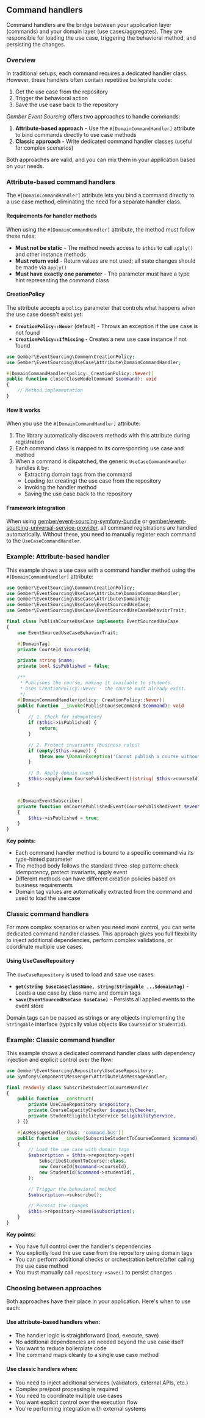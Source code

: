 ## Command handlers

Command handlers are the bridge between your application layer (commands) and your domain layer (use cases/aggregates). They are responsible for loading the use case, triggering the behavioral method, and persisting the changes.

### Overview

In traditional setups, each command requires a dedicated handler class. However, these handlers often contain repetitive boilerplate code:
1. Get the use case from the repository
2. Trigger the behavioral action
3. Save the use case back to the repository

_Gember Event Sourcing_ offers two approaches to handle commands:

1. **Attribute-based approach** - Use the `#[DomainCommandHandler]` attribute to bind commands directly to use case methods
2. **Classic approach** - Write dedicated command handler classes (useful for complex scenarios)

Both approaches are valid, and you can mix them in your application based on your needs.

### Attribute-based command handlers

The `#[DomainCommandHandler]` attribute lets you bind a command directly to a use case method, eliminating the need for a separate handler class.

#### Requirements for handler methods

When using the `#[DomainCommandHandler]` attribute, the method must follow these rules:

- **Must not be static** - The method needs access to `$this` to call `apply()` and other instance methods
- **Must return void** - Return values are not used; all state changes should be made via `apply()`
- **Must have exactly one parameter** - The parameter must have a type hint representing the command class

#### CreationPolicy

The attribute accepts a `policy` parameter that controls what happens when the use case doesn't exist yet:

- **`CreationPolicy::Never`** (default) - Throws an exception if the use case is not found
- **`CreationPolicy::IfMissing`** - Creates a new use case instance if not found

```php
use Gember\EventSourcing\Common\CreationPolicy;
use Gember\EventSourcing\UseCase\Attribute\DomainCommandHandler;

#[DomainCommandHandler(policy: CreationPolicy::Never)]
public function close(CloseModelCommand $command): void
{
    // Method implementation
}
```

#### How it works

When you use the `#[DomainCommandHandler]` attribute:

1. The library automatically discovers methods with this attribute during registration
2. Each command class is mapped to its corresponding use case and method
3. When a command is dispatched, the generic `UseCaseCommandHandler` handles it by:
   - Extracting domain tags from the command
   - Loading (or creating) the use case from the repository
   - Invoking the handler method
   - Saving the use case back to the repository

#### Framework integration

When using [gember/event-sourcing-symfony-bundle](https://github.com/GemberPHP/event-sourcing-symfony-bundle) or [gember/event-sourcing-universal-service-provider](https://github.com/GemberPHP/event-sourcing-universal-service-provider), all command registrations are handled automatically. Without these, you need to manually register each command to the `UseCaseCommandHandler`.

### Example: Attribute-based handler

This example shows a use case with a command handler method using the `#[DomainCommandHandler]` attribute:

```php
use Gember\EventSourcing\Common\CreationPolicy;
use Gember\EventSourcing\UseCase\Attribute\DomainCommandHandler;
use Gember\EventSourcing\UseCase\Attribute\DomainTag;
use Gember\EventSourcing\UseCase\EventSourcedUseCase;
use Gember\EventSourcing\UseCase\EventSourcedUseCaseBehaviorTrait;

final class PublishCourseUseCase implements EventSourcedUseCase
{
    use EventSourcedUseCaseBehaviorTrait;

    #[DomainTag]
    private CourseId $courseId;

    private string $name;
    private bool $isPublished = false;

    /**
     * Publishes the course, making it available to students.
     * Uses CreationPolicy::Never - the course must already exist.
     */
    #[DomainCommandHandler(policy: CreationPolicy::Never)]
    public function __invoke(PublishCourseCommand $command): void
    {
        // 1. Check for idempotency
        if ($this->isPublished) {
            return;
        }

        // 2. Protect invariants (business rules)
        if (empty($this->name)) {
            throw new \DomainException('Cannot publish a course without a name');
        }

        // 3. Apply domain event
        $this->apply(new CoursePublishedEvent((string) $this->courseId));
    }


    #[DomainEventSubscriber]
    private function onCoursePublishedEvent(CoursePublishedEvent $event): void
    {
        $this->isPublished = true;
    }
}
```

**Key points:**
- Each command handler method is bound to a specific command via its type-hinted parameter
- The method body follows the standard three-step pattern: check idempotency, protect invariants, apply event
- Different methods can have different creation policies based on business requirements
- Domain tag values are automatically extracted from the command and used to load the use case

### Classic command handlers

For more complex scenarios or when you need more control, you can write dedicated command handler classes. This approach gives you full flexibility to inject additional dependencies, perform complex validations, or coordinate multiple use cases.

#### Using UseCaseRepository

The `UseCaseRepository` is used to load and save use cases:

- **`get(string $useCaseClassName, string|Stringable ...$domainTag)`** - Loads a use case by class name and domain tags
- **`save(EventSourcedUseCase $useCase)`** - Persists all applied events to the event store

Domain tags can be passed as strings or any objects implementing the `Stringable` interface (typically value objects like `CourseId` or `StudentId`).

### Example: Classic command handler

This example shows a dedicated command handler class with dependency injection and explicit control over the flow:

```php
use Gember\EventSourcing\Repository\UseCaseRepository;
use Symfony\Component\Messenger\Attribute\AsMessageHandler;

final readonly class SubscribeStudentToCourseHandler
{
    public function __construct(
        private UseCaseRepository $repository,
        private CourseCapacityChecker $capacityChecker,
        private StudentEligibilityService $eligibilityService,
    ) {}

    #[AsMessageHandler(bus: 'command.bus')]
    public function __invoke(SubscribeStudentToCourseCommand $command): void
    {
        // Load the use case with domain tags
        $subscription = $this->repository->get(
            SubscribeStudentToCourse::class,
            new CourseId($command->courseId),
            new StudentId($command->studentId),
        );

        // Trigger the behavioral method
        $subscription->subscribe();

        // Persist the changes
        $this->repository->save($subscription);
    }
}
```

**Key points:**
- You have full control over the handler's dependencies
- You explicitly load the use case from the repository using domain tags
- You can perform additional checks or orchestration before/after calling the use case method
- You must manually call `repository->save()` to persist changes

### Choosing between approaches

Both approaches have their place in your application. Here's when to use each:

#### Use attribute-based handlers when:
- The handler logic is straightforward (load, execute, save)
- No additional dependencies are needed beyond the use case itself
- You want to reduce boilerplate code
- The command maps cleanly to a single use case method

#### Use classic handlers when:
- You need to inject additional services (validators, external APIs, etc.)
- Complex pre/post processing is required
- You need to coordinate multiple use cases
- You want explicit control over the execution flow
- You're performing integration with external systems